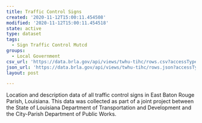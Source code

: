 ```yaml
---
title: Traffic Control Signs
created: '2020-11-12T15:00:11.454508'
modified: '2020-11-12T15:00:11.454518'
state: active
type: dataset
tags:
  - Sign Traffic Control Mutcd
groups:
  - Local Government
csv_url: 'https://data.brla.gov/api/views/twhu-tihc/rows.csv?accessType=DOWNLOAD'
json_url: 'https://data.brla.gov/api/views/twhu-tihc/rows.json?accessType=DOWNLOAD'
layout: post

---
```

Location and description data of all traffic control signs in East Baton Rouge Parish, Louisiana.  This data was collected as part of a joint project between the State of Louisiana Department of Transportation and Development and the City-Parish Department of Public Works.
